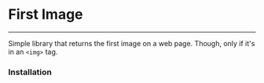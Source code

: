 # First Image
-------
Simple library that returns the first image on a web page.  Though, only if it's in an `<img>` tag.

### Installation
